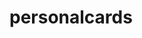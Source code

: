<!-- generated by markdown-notes-tree -->

# personalcards

<!-- optional markdown-notes-tree directory description starts here -->

<!-- optional markdown-notes-tree directory description ends here -->


